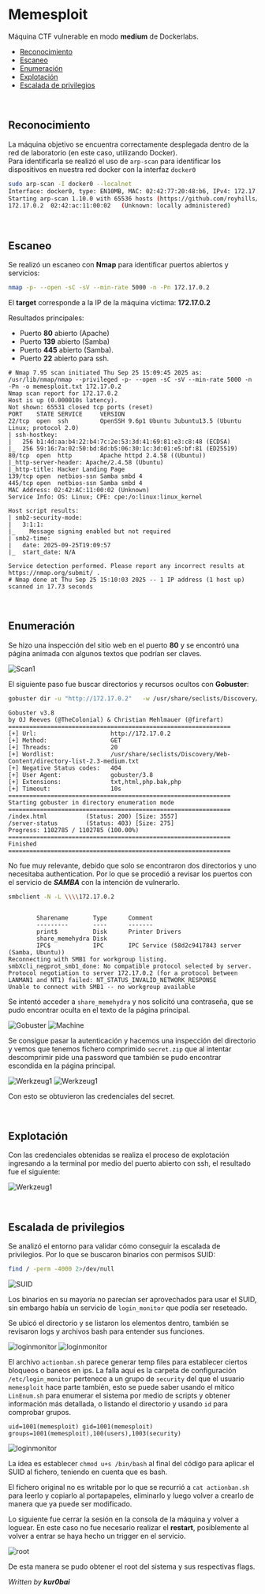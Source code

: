 # Memesploit

Máquina CTF vulnerable en modo **medium** de Dockerlabs.

- [Reconocimiento](#reconocimiento)
- [Escaneo](#escaneo)
- [Enumeración](#enumeración)
- [Explotación](#explotación)
- [Escalada de privilegios](#escalada-de-privilegios)

<br/>

## Reconocimiento

La máquina objetivo se encuentra correctamente desplegada dentro de la red de laboratorio (en este caso, utilizando Docker).  
Para identificarla se realizó el uso de `arp-scan` para identificar los dispositivos en nuestra red docker con la interfaz `docker0`

```bash
sudo arp-scan -I docker0 --localnet
Interface: docker0, type: EN10MB, MAC: 02:42:77:20:48:b6, IPv4: 172.17.0.1
Starting arp-scan 1.10.0 with 65536 hosts (https://github.com/royhills/arp-scan)
172.17.0.2	02:42:ac:11:00:02	(Unknown: locally administered)
```

<br/>

## Escaneo

Se realizó un escaneo con **Nmap** para identificar puertos abiertos y servicios:

```bash
nmap -p- --open -sC -sV --min-rate 5000 -n -Pn 172.17.0.2
```

El **target** corresponde a la IP de la máquina víctima: **172.17.0.2**

Resultados principales:

- Puerto **80** abierto (Apache)
- Puerto **139** abierto (Samba)
- Puerto **445** abierto (Samba).
- Puerto **22** abierto para ssh.

```
# Nmap 7.95 scan initiated Thu Sep 25 15:09:45 2025 as: /usr/lib/nmap/nmap --privileged -p- --open -sC -sV --min-rate 5000 -n -Pn -o memesploit.txt 172.17.0.2
Nmap scan report for 172.17.0.2
Host is up (0.000010s latency).
Not shown: 65531 closed tcp ports (reset)
PORT    STATE SERVICE     VERSION
22/tcp  open  ssh         OpenSSH 9.6p1 Ubuntu 3ubuntu13.5 (Ubuntu Linux; protocol 2.0)
| ssh-hostkey:
|   256 b1:4d:aa:b4:22:b4:7c:2e:53:3d:41:69:81:e3:c8:48 (ECDSA)
|_  256 59:16:7a:02:50:bd:8d:b5:06:30:1c:3d:01:e5:bf:81 (ED25519)
80/tcp  open  http        Apache httpd 2.4.58 ((Ubuntu))
|_http-server-header: Apache/2.4.58 (Ubuntu)
|_http-title: Hacker Landing Page
139/tcp open  netbios-ssn Samba smbd 4
445/tcp open  netbios-ssn Samba smbd 4
MAC Address: 02:42:AC:11:00:02 (Unknown)
Service Info: OS: Linux; CPE: cpe:/o:linux:linux_kernel

Host script results:
| smb2-security-mode:
|   3:1:1:
|_    Message signing enabled but not required
| smb2-time:
|   date: 2025-09-25T19:09:57
|_  start_date: N/A

Service detection performed. Please report any incorrect results at https://nmap.org/submit/ .
# Nmap done at Thu Sep 25 15:10:03 2025 -- 1 IP address (1 host up) scanned in 17.73 seconds
```

<br/>

## Enumeración

Se hizo una inspección del sitio web en el puerto **80** y se encontró una página animada con algunos textos que podrían ser claves.

![Scan1](https://i.imgur.com/1cpuR93.png)

El siguiente paso fue buscar directorios y recursos ocultos con **Gobuster**:

```bash
gobuster dir -u "http://172.17.0.2"   -w /usr/share/seclists/Discovery/Web-Content/directory-list-2.3-medium.txt   -t 20 -x php,txt,html,php.bak
```

```
Gobuster v3.8
by OJ Reeves (@TheColonial) & Christian Mehlmauer (@firefart)
===============================================================
[+] Url:                     http://172.17.0.2
[+] Method:                  GET
[+] Threads:                 20
[+] Wordlist:                /usr/share/seclists/Discovery/Web-Content/directory-list-2.3-medium.txt
[+] Negative Status codes:   404
[+] User Agent:              gobuster/3.8
[+] Extensions:              txt,html,php.bak,php
[+] Timeout:                 10s
===============================================================
Starting gobuster in directory enumeration mode
===============================================================
/index.html           (Status: 200) [Size: 3557]
/server-status        (Status: 403) [Size: 275]
Progress: 1102785 / 1102785 (100.00%)
===============================================================
Finished
===============================================================

```

No fue muy relevante, debido que solo se encontraron dos directorios y uno necesitaba authentication. Por lo que se procedió a revisar los puertos con el servicio de **_SAMBA_** con la intención de vulnerarlo.

```bash
smbclient -N -L \\\\172.17.0.2
```

```

        Sharename       Type      Comment
        ---------       ----      -------
        print$          Disk      Printer Drivers
        share_memehydra Disk
        IPC$            IPC       IPC Service (58d2c9417843 server (Samba, Ubuntu))
Reconnecting with SMB1 for workgroup listing.
smbXcli_negprot_smb1_done: No compatible protocol selected by server.
Protocol negotiation to server 172.17.0.2 (for a protocol between LANMAN1 and NT1) failed: NT_STATUS_INVALID_NETWORK_RESPONSE
Unable to connect with SMB1 -- no workgroup available

```

Se intentó acceder a `share_memehydra` y nos solicitó una contraseña, que se pudo encontrar oculta en el texto de la página principal.

![Gobuster](https://i.imgur.com/BheRiE2.png)
![Machine](https://i.imgur.com/eurQvnH.png)

Se consigue pasar la autenticación y hacemos una inspección del directorio y vemos que tenemos fichero comprimido `secret.zip` que al intentar descomprimir pide una password que también se pudo encontrar escondida en la página principal.

![Werkzeug1](https://i.imgur.com/W0f9pjn.png)
![Werkzeug1](https://i.imgur.com/aoXmHe4.png)

Con esto se obtuvieron las credenciales del secret.

<br/>

## Explotación

Con las credenciales obtenidas se realiza el proceso de explotación ingresando a la terminal por medio del puerto abierto con ssh, el resultado fue el siguiente:

![Werkzeug1](https://i.imgur.com/dXiDAhu.png)

<br/>

## Escalada de privilegios

Se analizó el entorno para validar cómo conseguir la escalada de privilegios. Por lo que se buscaron binarios con permisos SUID:

```bash
find / -perm -4000 2>/dev/null
```

![SUID](https://i.imgur.com/ycy5tII.png)

Los binarios en su mayoría no parecían ser aprovechados para usar el SUID, sin embargo había un servicio de `login_monitor` que podía ser reseteado.

Se ubicó el directorio y se listaron los elementos dentro, también se revisaron logs y archivos bash para entender sus funciones.

![loginmonitor](https://i.imgur.com/6TIRche.png)
![loginmonitor](https://i.imgur.com/O5zS4kC.png)

El archivo `actionban.sh` parece generar temp files para establecer ciertos bloqueos o baneos en ips. La falla aquí es la carpeta de configuración `/etc/login_monitor` pertenece a un grupo de `security` del que el usuario `memesploit` hace parte también, esto se puede saber usando el mítico `LinEnum.sh` para enumerar el sistema por medio de scripts y obtener información más detallada, o listando el directorio y usando `id` para comprobar grupos.

```
uid=1001(memesploit) gid=1001(memesploit) groups=1001(memesploit),100(users),1003(security)
```

![loginmonitor](https://i.imgur.com/AqBEESS.png)

La idea es establecer `chmod u+s /bin/bash` al final del código para aplicar el SUID al fichero, teniendo en cuenta que es bash.

El fichero original no es writable por lo que se recurrió a `cat actionban.sh` para leerlo y copiarlo al portapapeles, eliminarlo y luego volver a crearlo de manera que ya puede ser modificado.

Lo siguiente fue cerrar la sesión en la consola de la máquina y volver a loguear. En este caso no fue necesario realizar el **restart**, posiblemente al volver a entrar se haya hecho un trigger en el servicio.

![root](https://i.imgur.com/SDljfkH.png)

De esta manera se pudo obtener el root del sistema y sus respectivas flags.

_Written by **kur0bai**_
